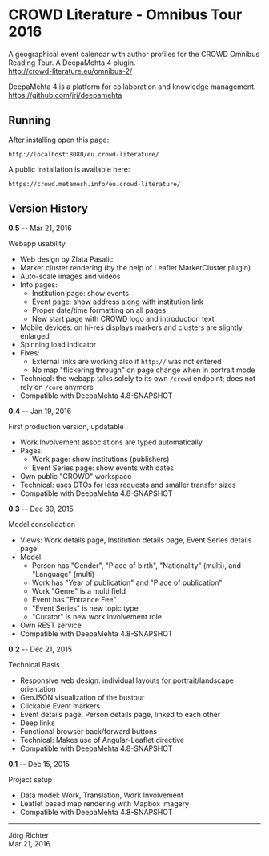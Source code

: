 
CROWD Literature - Omnibus Tour 2016
====================================

A geographical event calendar with author profiles for the CROWD Omnibus Reading Tour. A DeepaMehta 4 plugin.  
<http://crowd-literature.eu/omnibus-2/>

DeepaMehta 4 is a platform for collaboration and knowledge management.  
<https://github.com/jri/deepamehta>


Running
-------

After installing open this page:

    http://localhost:8080/eu.crowd-literature/

A public installation is available here:

    https://crowd.metamesh.info/eu.crowd-literature/


Version History
---------------

**0.5** -- Mar 21, 2016

Webapp usability

* Web design by Zlata Pasalic
* Marker cluster rendering (by the help of Leaflet MarkerCluster plugin)
* Auto-scale images and videos
* Info pages:
    * Institution page: show events
    * Event page: show address along with institution link
    * Proper date/time formatting on all pages
    * New start page with CROWD logo and introduction text
* Mobile devices: on hi-res displays markers and clusters are slightly enlarged
* Spinning load indicator
* Fixes:
    * External links are working also if `http://` was not entered
    * No map "flickering through" on page change when in portrait mode
* Technical: the webapp talks solely to its own `/crowd` endpoint; does not rely on `/core` anymore
* Compatible with DeepaMehta 4.8-SNAPSHOT

**0.4** -- Jan 19, 2016

First production version, updatable

* Work Involvement associations are typed automatically
* Pages:
    * Work page: show institutions (publishers)
    * Event Series page: show events with dates
* Own public "CROWD" workspace
* Technical: uses DTOs for less requests and smaller transfer sizes
* Compatible with DeepaMehta 4.8-SNAPSHOT

**0.3** -- Dec 30, 2015

Model consolidation

* Views: Work details page, Institution details page, Event Series details page
* Model:
    * Person has "Gender", "Place of birth", "Nationality" (multi), and "Language" (multi)
    * Work has "Year of publication" and "Place of publication"
    * Work "Genre" is a multi field
    * Event has "Entrance Fee"
    * "Event Series" is new topic type
    * "Curator" is new work involvement role
* Own REST service
* Compatible with DeepaMehta 4.8-SNAPSHOT

**0.2** -- Dec 21, 2015

Technical Basis

* Responsive web design: individual layouts for portrait/landscape orientation
* GeoJSON visualization of the bustour
* Clickable Event markers
* Event details page, Person details page, linked to each other
* Deep links
* Functional browser back/forward buttons
* Technical: Makes use of Angular-Leaflet directive
* Compatible with DeepaMehta 4.8-SNAPSHOT

**0.1** -- Dec 15, 2015

Project setup

* Data model: Work, Translation, Work Involvement
* Leaflet based map rendering with Mapbox imagery
* Compatible with DeepaMehta 4.8-SNAPSHOT


------------
Jörg Richter  
Mar 21, 2016
